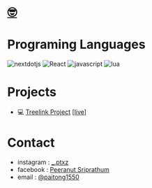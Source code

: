 <h1><a href="#" target="_blank" title="hi, i'm Paitong">🤓</a></h1>

# Programing Languages
![nextdotjs](https://img.shields.io/badge/nextjs-000000?style=for-the-badge&logo=nextdotjs&logoColor=white)
![React](https://img.shields.io/badge/reactjs-61DAFB?style=for-the-badge&logo=react&logoColor=black) 
![javascript](https://img.shields.io/badge/javascript-F7DF1E?style=for-the-badge&logo=javascript&logoColor=black)
![lua](https://img.shields.io/badge/lua-2C2D72?style=for-the-badge&logo=lua&logoColor=white)

# Projects
- 💻 [Treelink Project](https://github.com/Nxdus/link-tree-project) \[[live](https://nxdus.github.io/link-tree-project/)\]

# Contact
- instagram : [_.ptxz](https://www.instagram.com/_.ptxz/)
- facebook : [Peeranut Sriprathum](https://fb.me/peeranutSriprathumZ/)
- email : [@paitong1550](mailto:paitong1550@gmail.com)
